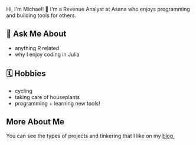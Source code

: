 Hi, I'm Michael! 👋 I'm a Revenue Analyst at Asana who enjoys programming and building tools for others.

## 💬 Ask Me About
- anything R related 
- why I enjoy coding in Julia

## 🗓 Hobbies
- cycling 
- taking care of houseplants
- programming + learning new tools!

## More About Me
You can see the types of projects and tinkering that I like on my [blog.](https://michaelkjohnson.info/)

<!---
mistermichaelll/mistermichaelll is a ✨ special ✨ repository because its `README.md` (this file) appears on your GitHub profile.
You can click the Preview link to take a look at your changes.
--->
